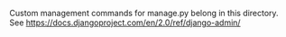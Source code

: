 Custom management commands for manage.py belong in this directory.
See https://docs.djangoproject.com/en/2.0/ref/django-admin/
